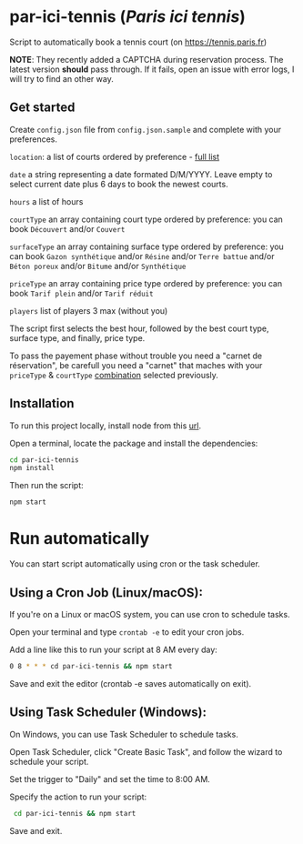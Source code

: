 # par-ici-tennis (_Paris ici tennis_)

Script to automatically book a tennis court (on https://tennis.paris.fr)

**NOTE**: They recently added a CAPTCHA during reservation process. The latest version **should** pass through. If it fails, open an issue with error logs, I will try to find an other way.

## Get started

Create `config.json` file from `config.json.sample` and complete with your preferences.

`location`: a list of courts ordered by preference - [full list](https://tennis.paris.fr/tennis/jsp/site/Portal.jsp?page=tennisParisien&view=les_tennis_parisiens)

`date` a string representing a date formated D/M/YYYY. Leave empty to select current date plus 6 days to book the newest courts.

`hours` a list of hours

`courtType` an array containing court type ordered by preference: you can book `Découvert` and/or `Couvert`

`surfaceType` an array containing surface type ordered by preference: you can book `Gazon synthétique` and/or `Résine` and/or `Terre battue` and/or `Béton poreux` and/or `Bitume` and/or `Synthétique`

`priceType` an array containing price type ordered by preference: you can book `Tarif plein` and/or `Tarif réduit`

`players` list of players 3 max (without you)

The script first selects the best hour, followed by the best court type, surface type, and finally, price type.

To pass the payement phase without trouble you need a "carnet de réservation", be carefull you need a "carnet" that maches with your `priceType` & `courtType` [combination](https://tennis.paris.fr/tennis/jsp/site/Portal.jsp?page=rate&view=les_tarifs) selected previously.

## Installation

To run this project locally, install node from this [url](https://nodejs.org/en/download/prebuilt-installer).

Open a terminal, locate the package and install the dependencies:

```sh
cd par-ici-tennis
npm install
```

Then run the script:

```sh
npm start
```

# Run automatically

You can start script automatically using cron or the task scheduler.

## Using a Cron Job (Linux/macOS):

If you're on a Linux or macOS system, you can use cron to schedule tasks.

Open your terminal and type `crontab -e` to edit your cron jobs.

Add a line like this to run your script at 8 AM every day:

```sh
0 8 * * * cd par-ici-tennis && npm start
```

Save and exit the editor (crontab -e saves automatically on exit).

## Using Task Scheduler (Windows):

On Windows, you can use Task Scheduler to schedule tasks.

Open Task Scheduler, click "Create Basic Task", and follow the wizard to schedule your script.

Set the trigger to "Daily" and set the time to 8:00 AM.

Specify the action to run your script:

```sh
 cd par-ici-tennis && npm start
```

Save and exit.
